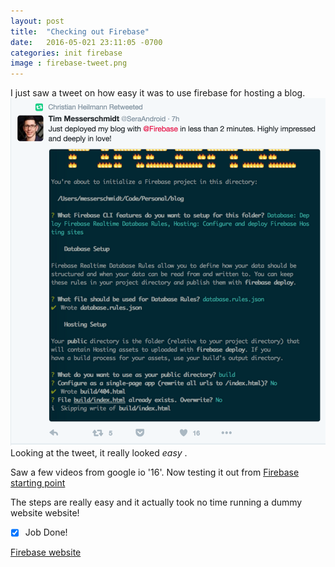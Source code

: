 ```yaml
---
layout: post
title:  "Checking out Firebase"
date:   2016-05-021 23:11:05 -0700
categories: init firebase
image : firebase-tweet.png
---
```


I just saw a tweet on how easy it was to use firebase for hosting a blog. 
![Tweet-about-easy-firebase](/images/firebase-tweet.png "tweet about firebase")
Looking at the tweet, it really looked *easy* .

Saw a few videos from google io '16'. Now testing it out from [Firebase starting point](https://firebase.google.com/docs/hosting/quickstart "starting point")

The steps are really easy and it actually took no time running a dummy website website!

- [x] Job Done!

[Firebase website](https://testweb-cb668.firebaseapp.com/ "deployed dummy website")